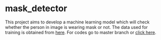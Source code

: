 # mask_detector
This project aims to develop a machine learning model which will check whether the person in image is wearing mask or not.
The data used for training is obtained from [here](https://www.kaggle.com/omkargurav/face-mask-dataset).
For codes go to master branch or [click here](https://github.com/mausam3407/mask_detector/tree/master).
